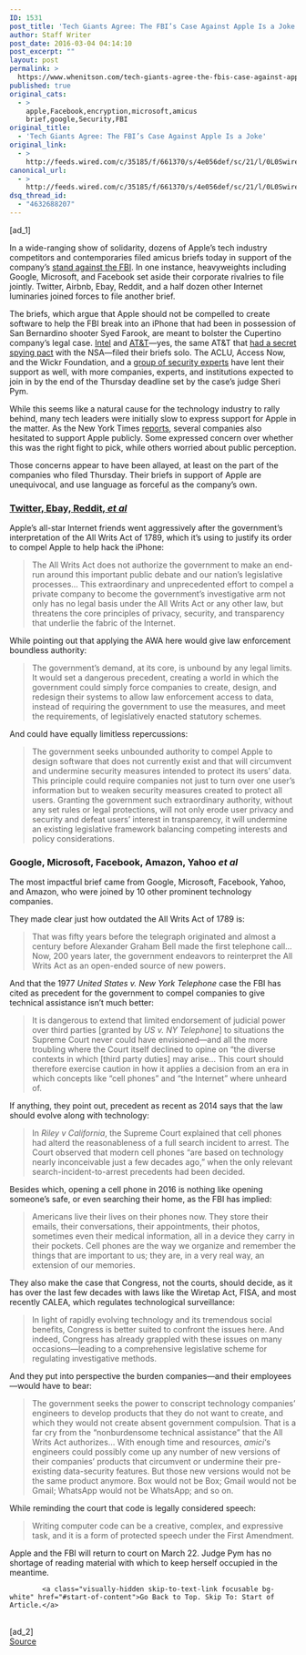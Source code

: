 ```yaml
---
ID: 1531
post_title: 'Tech Giants Agree: The FBI’s Case Against Apple Is a Joke'
author: Staff Writer
post_date: 2016-03-04 04:14:10
post_excerpt: ""
layout: post
permalink: >
  https://www.whenitson.com/tech-giants-agree-the-fbis-case-against-apple-is-a-joke/
published: true
original_cats:
  - >
    apple,Facebook,encryption,microsoft,amicus
    brief,google,Security,FBI
original_title:
  - 'Tech Giants Agree: The FBI’s Case Against Apple Is a Joke'
original_link:
  - >
    http://feeds.wired.com/c/35185/f/661370/s/4e056def/sc/21/l/0L0Swired0N0C20A160C0A30Capple0Efbi0Etech0Eindustry0Esupport0Eamicus0Ebrief0C/story01.htm
canonical_url:
  - >
    http://feeds.wired.com/c/35185/f/661370/s/4e056def/sc/21/l/0L0Swired0N0C20A160C0A30Capple0Efbi0Etech0Eindustry0Esupport0Eamicus0Ebrief0C/story01.htm
dsq_thread_id:
  - "4632688207"
---
```

 [ad_1]
<br><div id=""><p>In a wide-ranging show of solidarity, dozens of Apple’s tech industry competitors and contemporaries filed amicus briefs today in support of the company’s <a href="http://www.wired.com/2016/02/apple-brief-fbi-response-iphone/">stand against the FBI</a>. In one instance, heavyweights including Google, Microsoft, and Facebook set aside their corporate rivalries to file jointly. Twitter, Airbnb, Ebay, Reddit, and a half dozen other Internet luminaries joined forces to file another brief. </p>
<p>The briefs, which argue that Apple should not be compelled to create software to help the FBI break into an iPhone that had been in possession of San Bernardino shooter Syed Farook, are meant to bolster the Cupertino company’s legal case. <a href="https://www.apple.com/pr/pdf/Intel.pdf" target="_blank">Intel</a> and <a href="https://www.apple.com/pr/pdf/ATT.pdf" target="_blank">AT&amp;T</a>—yes, the same AT&amp;T that <a href="http://www.wired.com/2015/08/know-nsa-atts-spying-pact/" target="_blank">had a secret spying pact</a> with the NSA—filed their briefs solo. The ACLU, Access Now, and the Wickr Foundation, and a <a href="http://www.wired.com/2016/03/top-iphone-hackers-ask-court-protect-apple-fbi/" target="_blank">group of security experts</a> have lent their support as well, with more companies, experts, and institutions expected to join in by the end of the Thursday deadline set by the case’s judge Sheri Pym.</p>
<p>While this seems like a natural cause for the technology industry to rally behind, many tech leaders were initially slow to express support for Apple in the matter. As the New York Times <a href="http://www.nytimes.com/2016/03/03/technology/tech-rallies-to-apples-defense-but-not-without-some-hand-wringing.html?_r=0" target="_blank">reports</a>, several companies also hesitated to support Apple publicly. Some expressed concern over whether this was the right fight to pick, while others worried about public perception. </p>
<p>Those concerns appear to have been allayed, at least on the part of the companies who filed Thursday. Their briefs in support of Apple are unequivocal, and use language as forceful as the company’s own. </p>
<h3><a href="https://www.apple.com/pr/pdf/Airbnb_Atlassian_Automattic_CloudFlare_eBay_GitHub_Kickstarter_LinkedIn_Mapbox_Medium_Meetup_Reddit_Square_Squarespace_Twilio_Twitter_and_Wickr.pdf" target="_blank">Twitter, Ebay, Reddit, <i>et al</i></a></h3>
<p>Apple’s all-star Internet friends went aggressively after the government’s interpretation of the All Writs Act of 1789, which it’s using to justify its order to compel Apple to help hack the iPhone:</p>
<blockquote readability="11"><p>The All Writs Act does not authorize the government to make an end-run around this important public debate and our nation’s legislative processes… This extraordinary and unprecedented effort to compel a private company to become the government’s investigative arm not only has no legal basis under the All Writs Act or any other law, but threatens the core principles of privacy, security, and transparency that underlie the fabric of the Internet.
</p></blockquote>
<p>While pointing out that applying the AWA here would give law enforcement boundless authority: </p>
<blockquote readability="16"><p>The government’s demand, at its core, is unbound by any legal limits. It would set a dangerous precedent, creating a world in which the government could simply force companies to create, design, and redesign their systems to allow law enforcement access to data, instead of requiring the government to use the measures, and meet the requirements, of legislatively enacted statutory schemes. </p></blockquote>
<p>And could have equally limitless repercussions: </p>
<blockquote readability="11"><p>The government seeks unbounded authority to compel Apple to design software that does not currently exist and that will circumvent and undermine security measures intended to protect its users’ data. This principle could require companies not just to turn over one user’s information but to weaken security measures created to protect all users. Granting the government such extraordinary authority, without any set rules or legal protections, will not only erode user privacy and security and defeat users’ interest in transparency, it will undermine an existing legislative framework balancing competing interests and policy considerations. </p></blockquote>
<h3>Google, Microsoft, Facebook, Amazon, Yahoo <em>et al</em></h3>
<p>The most impactful brief came from Google, Microsoft, Facebook, Yahoo, and Amazon, who were joined by 10 other prominent technology companies. </p>
<p>They made clear just how outdated the All Writs Act of 1789 is:</p>
<blockquote readability="9"><p>That was fifty years before the telegraph originated and almost a century before Alexander Graham Bell made the first telephone call… Now, 200 years later, the government endeavors to reinterpret the All Writs Act as an open-ended source of new powers.</p></blockquote>
<p>And that the 1977 <em>United States v. New York Telephone</em> case the FBI has cited as precedent for the government to compel companies to give technical assistance isn’t much better:</p>
<blockquote readability="8"><p>It is dangerous to extend that limited endorsement of judicial power over third parties [granted by <em>US v. NY Telephone</em>] to situations the Supreme Court never could have envisioned—and all the more troubling where the Court itself declined to opine on “the diverse contexts in which [third party duties] may arise… This court should therefore exercise caution in how it applies a decision from an era in which concepts like “cell phones” and “the Internet” where unheard of.
</p></blockquote>
<p>If anything, they point out, precedent as recent as 2014 says that the law should evolve along with technology:</p>
<blockquote readability="10"><p>In <em>Riley v California</em>, the Supreme Court explained that cell phones had alterd the reasonableness of a full search incident to arrest. The Court observed that modern cell phones “are based on technology nearly inconceivable just a few decades ago,” when the only relevant search-incident-to-arrest precedents had been decided.</p></blockquote>
<p>Besides which, opening a cell phone in 2016 is nothing like opening someone’s safe, or even searching their home, as the FBI has implied:</p>
<blockquote readability="15"><p>Americans live their lives on their phones now. They store their emails, their conversations, their appointments, their photos, sometimes even their medical information, all in a device they carry in their pockets. Cell phones are the way we organize and remember the things that are important to us; they are, in a very real way, an extension of our memories.</p></blockquote>
<p>They also make the case that Congress, not the courts, should decide, as it has over the last few decades with laws like the Wiretap Act, FISA, and most recently CALEA, which regulates technological surveillance: </p>
<blockquote readability="9"><p>In light of rapidly evolving technology and its tremendous social benefits, Congress is better suited to confront the issues here. And indeed, Congress has already grappled with these issues on many occasions—leading to a comprehensive legislative scheme for regulating investigative methods.</p></blockquote>
<p>And they put into perspective the burden companies—and their employees—would have to bear:</p>
<blockquote readability="10"><p>The government seeks the power to conscript technology companies’ engineers to develop products that they do not want to create, and which they would not create absent government compulsion. That is a far cry from the “nonburdensome technical assistance” that the All Writs Act authorizes… With enough time and resources, <em>amici</em>‘s engineers could possibly come up any number of new versions of their companies’ products that circumvent or undermine their pre-existing data-security features. But those new versions would not be the same product anymore. Box would not be Box; Gmail would not be Gmail; WhatsApp would not be WhatsApp; and so on. </p></blockquote>
<p>While reminding the court that code is legally considered speech:</p>
<blockquote readability="9"><p>Writing computer code can be a creative, complex, and expressive task, and it is a form of protected speech under the First Amendment.</p></blockquote>
<p>Apple and the FBI will return to court on March 22. Judge Pym has no shortage of reading material with which to keep herself occupied in the meantime.</p>

			<a class="visually-hidden skip-to-text-link focusable bg-white" href="#start-of-content">Go Back to Top. Skip To: Start of Article.</a>

			
</div>
<br>[ad_2]
<br><a href="http://feeds.wired.com/c/35185/f/661370/s/4e056def/sc/21/l/0L0Swired0N0C20A160C0A30Capple0Efbi0Etech0Eindustry0Esupport0Eamicus0Ebrief0C/story01.htm">Source </a>